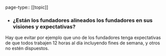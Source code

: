 page-type:: [[topic]]
- ### ¿Están los fundadores alineados los fundadores en sus visiones y expectativas?

Hay que evitar por ejemplo que uno de los fundadores tenga expectativas de que todos trabajen 12 horas al día incluyendo fines de semana, y otros no estén dispuestos. 


